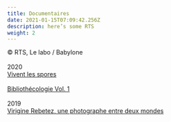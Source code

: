 ```yaml
---
title: Documentaires
date: 2021-01-15T07:09:42.256Z
description: here’s some RTS
weight: 2
---
```

© RTS, Le labo / Babylone\
\
2020\
[Vivent les spores](https://www.rts.ch/play/radio/le-labo/audio/vivent-les-spores?id=11712468)\
\
[Bibliothécologie Vol. 1](https://www.rts.ch/play/radio/le-labo/audio/bibliothecologie-volume-i?id=11762839)\
\
2019\
[Virigine Rebetez, une photographe entre deux mondes](https://www.rts.ch/play/radio/le-labo/audio/virginie-rebetez-une-photographe-entre-deux-mondes?id=10916094)